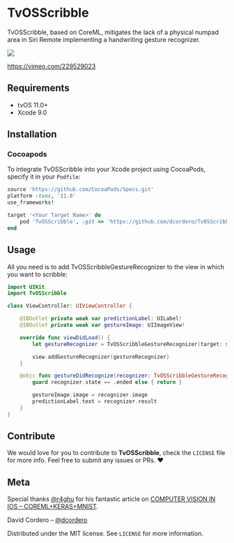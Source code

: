 
# TvOSScribble

TvOSScribble, based on CoreML, mitigates the lack of a physical numpad area in Siri Remote implementing a handwriting gesture recognizer.

![](Preview.gif)

https://vimeo.com/229529023

## Requirements

- tvOS 11.0+
- Xcode 9.0

## Installation

### Cocoapods

To integrate TvOSScribble into your Xcode project using CocoaPods, specify it in your `Podfile`:

```ruby
source 'https://github.com/CocoaPods/Specs.git'
platform :tvos, '11.0'
use_frameworks!

target '<Your Target Name>' do
    pod 'TvOSScribble', :git => 'https://github.com/dcordero/TvOSScribble.git'
end
```

## Usage

All you need is to add TvOSScribbleGestureRecognizer to the view in which you want to scribble:


```swift
import UIKit
import TvOSScribble

class ViewController: UIViewController {

    @IBOutlet private weak var predictionLabel: UILabel!
    @IBOutlet private weak var gestureImage: UIImageView!

    override func viewDidLoad() {
        let gestureRecognizer = TvOSScribbleGestureRecognizer(target: self, action: #selector(ViewController.gestureDidRecognize))

        view.addGestureRecognizer(gestureRecognizer)
    }

    @objc func gestureDidRecognize(recognizer: TvOSScribbleGestureRecognizer) {
        guard recognizer.state == .ended else { return }

        gestureImage.image = recognizer.image
        predictionLabel.text = recognizer.result
    }
}
```

## Contribute

We would love for you to contribute to **TvOSScribble**, check the ``LICENSE`` file for more info. Feel free to submit any issues or PRs. ❤️

## Meta

Special thanks [@r4ghu](https://github.com/r4ghu) for his fantastic article on [COMPUTER VISION IN IOS – COREML+KERAS+MNIST](https://sriraghu.com/2017/07/06/computer-vision-in-ios-coremlkerasmnist/).

David Cordero – [@dcordero](https://twitter.com/dcordero)

Distributed under the MIT license. See ``LICENSE`` for more information.

